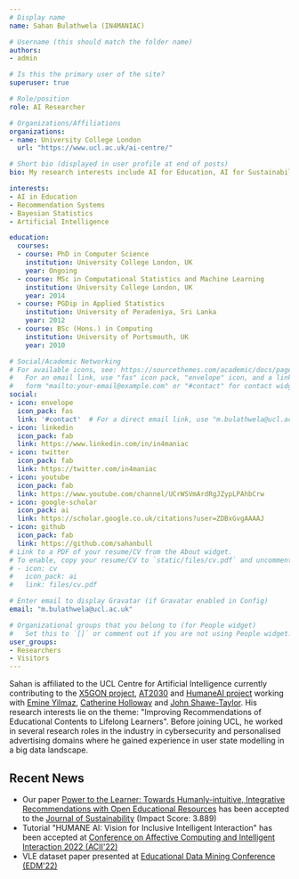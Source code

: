 ```yaml
---
# Display name
name: Sahan Bulathwela (IN4MANIAC)

# Username (this should match the folder name)
authors:
- admin

# Is this the primary user of the site?
superuser: true

# Role/position
role: AI Researcher

# Organizations/Affiliations
organizations:
- name: University College London
  url: "https://www.ucl.ac.uk/ai-centre/"

# Short bio (displayed in user profile at end of posts)
bio: My research interests include AI for Education, AI for Sustainabile Development Goals and Disability Innovation.

interests:
- AI in Education
- Recommendation Systems
- Bayesian Statistics
- Artificial Intelligence

education:
  courses:
  - course: PhD in Computer Science
    institution: University College London, UK
    year: Ongoing
  - course: MSc in Computational Statistics and Machine Learning
    institution: University College London, UK
    year: 2014
  - course: PGDip in Applied Statistics
    institution: University of Peradeniya, Sri Lanka
    year: 2012
  - course: BSc (Hons.) in Computing
    institution: University of Portsmouth, UK
    year: 2010

# Social/Academic Networking
# For available icons, see: https://sourcethemes.com/academic/docs/page-builder/#icons
#   For an email link, use "fas" icon pack, "envelope" icon, and a link in the
#   form "mailto:your-email@example.com" or "#contact" for contact widget.
social:
- icon: envelope
  icon_pack: fas
  link: '#contact'  # For a direct email link, use "m.bulathwela@ucl.ac.uk".
- icon: linkedin
  icon_pack: fab
  link: https://www.linkedin.com/in/in4maniac
- icon: twitter
  icon_pack: fab
  link: https://twitter.com/in4maniac
- icon: youtube
  icon_pack: fab
  link: https://www.youtube.com/channel/UCrWSVmArdRgJZypLPAhbCrw 
- icon: google-scholar
  icon_pack: ai
  link: https://scholar.google.co.uk/citations?user=ZDBxGvgAAAAJ
- icon: github
  icon_pack: fab
  link: https://github.com/sahanbull
# Link to a PDF of your resume/CV from the About widget.
# To enable, copy your resume/CV to `static/files/cv.pdf` and uncomment the lines below.
# - icon: cv
#   icon_pack: ai
#   link: files/cv.pdf

# Enter email to display Gravatar (if Gravatar enabled in Config)
email: "m.bulathwela@ucl.ac.uk"

# Organizational groups that you belong to (for People widget)
#   Set this to `[]` or comment out if you are not using People widget.
user_groups:
- Researchers
- Visitors
---
```


Sahan is affiliated to the UCL Centre for Artificial Intelligence currently contributing to the [X5GON project](https://x5gon.org), [AT2030](https://at2030.org) and [HumaneAI project](https://www.humane-ai.eu) working with [Emine Yilmaz](https://sites.google.com/site/emineyilmaz), [Catherine Holloway](https://uclic.ucl.ac.uk/people/catherine-holloway) and [John Shawe-Taylor](http://www0.cs.ucl.ac.uk/staff/J.Shawe-Taylor). His research interests lie on the theme: "Improving Recommendations of Educational Contents to Lifelong Learners". Before joining UCL, he worked  in several research roles in the industry in cybersecurity and personalised advertising domains where he gained experience in user state modelling in a big data landscape.

## Recent News

- Our paper [Power to the Learner: Towards Humanly-intuitive, Integrative Recommendations with Open Educational Resources](https://www.mdpi.com/2071-1050/14/18/11682) has been accepted to the [Journal of Sustainability](https://www.mdpi.com/journal/sustainability/special_issues/AI_Interaction) (Impact Score: 3.889)
- Tutorial "HUMANE AI: Vision for Inclusive Intelligent Interaction" has been accepted at [Conference on Affective Computing and Intelligent Interaction 2022 (ACII'22)](https://acii-conf.net/2022/)
- VLE dataset paper presented at [Educational Data Mining Conference (EDM'22)](https://educationaldatamining.org/edm2022/proceedings/2022.EDM-short-papers.40/index.html)

